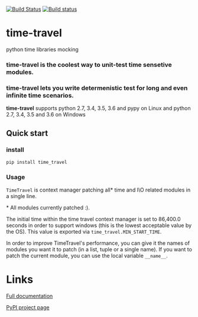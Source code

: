 [![Build Status](https://travis-ci.org/snudler6/time-travel.svg?branch=master)](https://travis-ci.org/snudler6/time-travel) [![Build status](https://ci.appveyor.com/api/projects/status/y13ewnvmj0muoapf/branch/master?svg=true)](https://ci.appveyor.com/project/snudler6/time-travel/branch/master)

# time-travel
python time libraries mocking

### time-travel is the coolest way to unit-test time sensetive modules.
### time-travel lets you write determenistic test for long and even infinite time scenarios.

**time-travel** supports python 2.7, 3.4, 3.5, 3.6 and pypy on Linux and python 
2.7, 3.4, 3.5 and 3.6 on Windows

## Quick start

### install

```pip install time_travel```

### Usage

`TimeTravel` is context manager patching all* time and I\O related modules in a 
single line. 

\* All modules currently patched :).

The initial time within the time travel context manager is set to 
86,400.0 seconds in order to support windows (this is the lowest acceptable 
value by the OS). This value is exported via ``time_travel.MIN_START_TIME``.

In order to improve TimeTravel's performance, you can give it the names of 
modules you want it to patch (in a list, tuple or a single name). 
If you want to patch the current module, you can use the local 
variable `__name__`.

# Links

[Full documentation](http://time-travel.readthedocs.io/en/latest/)

[PyPI project page](https://pypi.python.org/pypi/time_travel)
